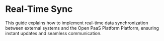 # Real-Time Sync

This guide explains how to implement real-time data synchronization between external systems and the Open PaaS Platform Platform, ensuring instant updates and seamless communication.